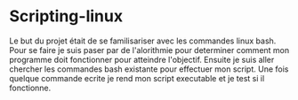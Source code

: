 # Scripting-linux

Le but du projet était de se familisariser avec les commandes linux bash.
Pour se faire je suis paser par de l'alorithmie pour determiner comment mon programme doit fonctionner pour atteindre l'objectif.
Ensuite je suis aller chercher les commandes bash existante pour effectuer mon script.
Une fois quelque commande ecrite je rend mon script executable et je test si il fonctionne.

